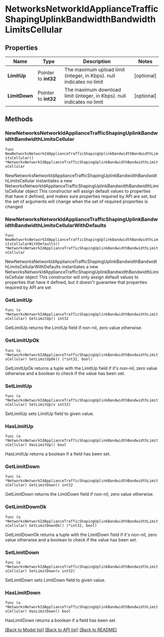 # NetworksNetworkIdApplianceTrafficShapingUplinkBandwidthBandwidthLimitsCellular

## Properties

Name | Type | Description | Notes
------------ | ------------- | ------------- | -------------
**LimitUp** | Pointer to **int32** | The maximum upload limit (integer, in Kbps). null indicates no limit | [optional] 
**LimitDown** | Pointer to **int32** | The maximum download limit (integer, in Kbps). null indicates no limit | [optional] 

## Methods

### NewNetworksNetworkIdApplianceTrafficShapingUplinkBandwidthBandwidthLimitsCellular

`func NewNetworksNetworkIdApplianceTrafficShapingUplinkBandwidthBandwidthLimitsCellular() *NetworksNetworkIdApplianceTrafficShapingUplinkBandwidthBandwidthLimitsCellular`

NewNetworksNetworkIdApplianceTrafficShapingUplinkBandwidthBandwidthLimitsCellular instantiates a new NetworksNetworkIdApplianceTrafficShapingUplinkBandwidthBandwidthLimitsCellular object
This constructor will assign default values to properties that have it defined,
and makes sure properties required by API are set, but the set of arguments
will change when the set of required properties is changed

### NewNetworksNetworkIdApplianceTrafficShapingUplinkBandwidthBandwidthLimitsCellularWithDefaults

`func NewNetworksNetworkIdApplianceTrafficShapingUplinkBandwidthBandwidthLimitsCellularWithDefaults() *NetworksNetworkIdApplianceTrafficShapingUplinkBandwidthBandwidthLimitsCellular`

NewNetworksNetworkIdApplianceTrafficShapingUplinkBandwidthBandwidthLimitsCellularWithDefaults instantiates a new NetworksNetworkIdApplianceTrafficShapingUplinkBandwidthBandwidthLimitsCellular object
This constructor will only assign default values to properties that have it defined,
but it doesn't guarantee that properties required by API are set

### GetLimitUp

`func (o *NetworksNetworkIdApplianceTrafficShapingUplinkBandwidthBandwidthLimitsCellular) GetLimitUp() int32`

GetLimitUp returns the LimitUp field if non-nil, zero value otherwise.

### GetLimitUpOk

`func (o *NetworksNetworkIdApplianceTrafficShapingUplinkBandwidthBandwidthLimitsCellular) GetLimitUpOk() (*int32, bool)`

GetLimitUpOk returns a tuple with the LimitUp field if it's non-nil, zero value otherwise
and a boolean to check if the value has been set.

### SetLimitUp

`func (o *NetworksNetworkIdApplianceTrafficShapingUplinkBandwidthBandwidthLimitsCellular) SetLimitUp(v int32)`

SetLimitUp sets LimitUp field to given value.

### HasLimitUp

`func (o *NetworksNetworkIdApplianceTrafficShapingUplinkBandwidthBandwidthLimitsCellular) HasLimitUp() bool`

HasLimitUp returns a boolean if a field has been set.

### GetLimitDown

`func (o *NetworksNetworkIdApplianceTrafficShapingUplinkBandwidthBandwidthLimitsCellular) GetLimitDown() int32`

GetLimitDown returns the LimitDown field if non-nil, zero value otherwise.

### GetLimitDownOk

`func (o *NetworksNetworkIdApplianceTrafficShapingUplinkBandwidthBandwidthLimitsCellular) GetLimitDownOk() (*int32, bool)`

GetLimitDownOk returns a tuple with the LimitDown field if it's non-nil, zero value otherwise
and a boolean to check if the value has been set.

### SetLimitDown

`func (o *NetworksNetworkIdApplianceTrafficShapingUplinkBandwidthBandwidthLimitsCellular) SetLimitDown(v int32)`

SetLimitDown sets LimitDown field to given value.

### HasLimitDown

`func (o *NetworksNetworkIdApplianceTrafficShapingUplinkBandwidthBandwidthLimitsCellular) HasLimitDown() bool`

HasLimitDown returns a boolean if a field has been set.


[[Back to Model list]](../README.md#documentation-for-models) [[Back to API list]](../README.md#documentation-for-api-endpoints) [[Back to README]](../README.md)


